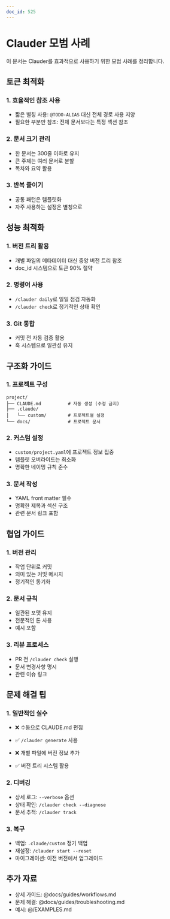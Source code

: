 ```yaml
---
doc_id: 525
---
```


# Clauder 모범 사례

이 문서는 Clauder를 효과적으로 사용하기 위한 모범 사례를 정리합니다.

## 토큰 최적화

### 1. 효율적인 참조 사용
- 짧은 별칭 사용: `@TODO-ALIAS` 대신 전체 경로 사용 지양
- 필요한 부분만 참조: 전체 문서보다는 특정 섹션 참조

### 2. 문서 크기 관리
- 한 문서는 300줄 이하로 유지
- 큰 주제는 여러 문서로 분할
- 목차와 요약 활용

### 3. 반복 줄이기
- 공통 패턴은 템플릿화
- 자주 사용하는 설정은 별칭으로

## 성능 최적화

### 1. 버전 트리 활용
- 개별 파일의 메타데이터 대신 중앙 버전 트리 참조
- doc_id 시스템으로 토큰 90% 절약

### 2. 명령어 사용
- `/clauder daily`로 일일 점검 자동화
- `/clauder check`로 정기적인 상태 확인

### 3. Git 통합
- 커밋 전 자동 검증 활용
- 훅 시스템으로 일관성 유지

## 구조화 가이드

### 1. 프로젝트 구성
```
project/
├── CLAUDE.md          # 자동 생성 (수정 금지)
├── .claude/
│   └── custom/        # 프로젝트별 설정
└── docs/              # 프로젝트 문서
```

### 2. 커스텀 설정
- `custom/project.yaml`에 프로젝트 정보 집중
- 템플릿 오버라이드는 최소화
- 명확한 네이밍 규칙 준수

### 3. 문서 작성
- YAML front matter 필수
- 명확한 제목과 섹션 구조
- 관련 문서 링크 포함

## 협업 가이드

### 1. 버전 관리
- 작업 단위로 커밋
- 의미 있는 커밋 메시지
- 정기적인 동기화

### 2. 문서 규칙
- 일관된 포맷 유지
- 전문적인 톤 사용
- 예시 포함

### 3. 리뷰 프로세스
- PR 전 `/clauder check` 실행
- 문서 변경사항 명시
- 관련 이슈 링크

## 문제 해결 팁

### 1. 일반적인 실수
- ❌ 수동으로 CLAUDE.md 편집
- ✅ `/clauder generate` 사용

- ❌ 개별 파일에 버전 정보 추가
- ✅ 버전 트리 시스템 활용

### 2. 디버깅
- 상세 로그: `--verbose` 옵션
- 상태 확인: `/clauder check --diagnose`
- 문서 추적: `/clauder track`

### 3. 복구
- 백업: `.claude/custom` 정기 백업
- 재설정: `/clauder start --reset`
- 마이그레이션: 이전 버전에서 업그레이드

## 추가 자료
- 상세 가이드: @docs/guides/workflows.md
- 문제 해결: @docs/guides/troubleshooting.md
- 예시: @/EXAMPLES.md
